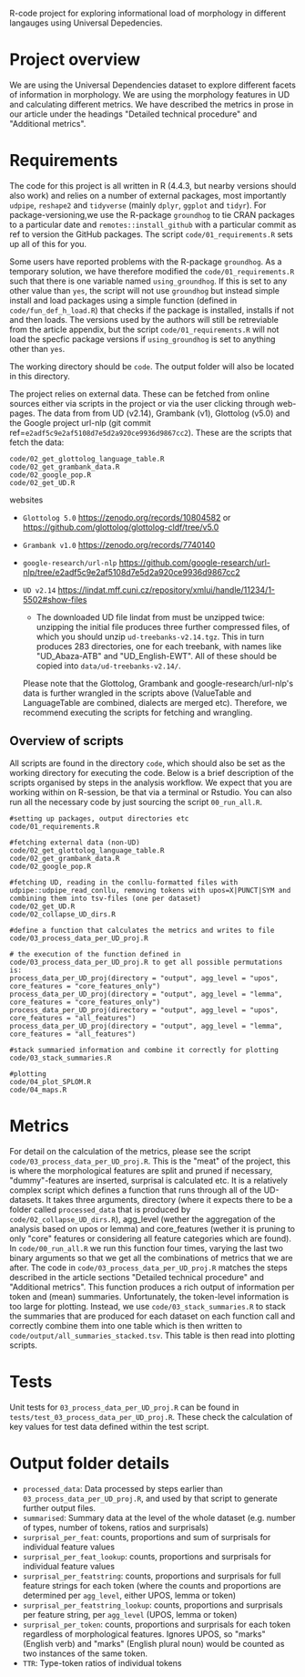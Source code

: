 R-code project for exploring informational load of morphology in different langauges using Universal Depedencies.

# Project overview
 We are using the Universal Dependencies dataset to explore different facets of information in morphology. We are using the morphology features in UD and calculating different metrics. We have described the metrics in prose in our article under the headings "Detailed technical procedure" and "Additional metrics".

# Requirements
The code for this project is all written in R (4.4.3, but nearby versions should also work) and relies on a number of external packages, most importantly `udpipe`, `reshape2` and `tidyverse` (mainly `dplyr`, `ggplot` and `tidyr`). For package-versioning,we use the R-package `groundhog` to tie CRAN packages to a particular date and `remotes::install_github` with a particular commit as ref to version the GitHub packages. The script `code/01_requirements.R` sets up all of this for you. 

Some users have reported problems with the R-package `groundhog`. As a temporary solution, we have therefore modified the `code/01_requirements.R` such that there is one variable named `using_groundhog`. If this is set to any other value than `yes`, the script will not use `groundhog` but instead simple install and load packages using a simple function (defined in `code/fun_def_h_load.R`) that checks if the package is installed, installs if not and then loads. The versions used by the authors will still be retreviable from the article appendix, but the script `code/01_requirements.R` will not load the specfic package versions if `using_groundhog` is set to anything other than `yes`.

The working directory should be `code`. The output folder will also be located in this directory.

The project relies on external data. These can be fetched from online sources either via scripts in the project or via the user clicking through web-pages. The data from from UD (v2.14), Grambank (v1), Glottolog (v5.0) and the Google project url-nlp (git commit ref=`e2adf5c9e2af5108d7e5d2a920ce9936d9867cc2`). These are the scripts that fetch the data:

 ```
 code/02_get_glottolog_language_table.R
 code/02_get_grambank_data.R
 code/02_google_pop.R
 code/02_get_UD.R
 ```
 
 websites
 * `Glottolog 5.0` https://zenodo.org/records/10804582 or https://github.com/glottolog/glottolog-cldf/tree/v5.0
 * `Grambank v1.0` https://zenodo.org/records/7740140
 * `google-research/url-nlp` https://github.com/google-research/url-nlp/tree/e2adf5c9e2af5108d7e5d2a920ce9936d9867cc2
 * `UD v2.14` https://lindat.mff.cuni.cz/repository/xmlui/handle/11234/1-5502#show-files
    - The downloaded UD file lindat from  must be unzipped twice: unzipping the initial file produces three further compressed files, of which you should unzip `ud-treebanks-v2.14.tgz`. This in turn produces 283 directories, one for each treebank, with names like "UD_Abaza-ATB" and "UD_English-EWT". All of these should be copied into `data/ud-treebanks-v2.14/`.
    
    Please note that the Glottolog, Grambank and google-research/url-nlp's data is further wrangled in the scripts above (ValueTable and LanguageTable are combined, dialects are merged etc). Therefore, we recommend executing the scripts for fetching and wrangling.
 
## Overview of scripts
All scripts are found in the directory `code`, which should also be set as the working directory for executing the code. Below is a brief description of the scripts organised by steps in the analysis workflow. We expect that you are working within on R-session, be that via a terminal or Rstudio. You can also run all the necessary code by just sourcing the script `00_run_all.R`.

 ```
 #setting up packages, output directories etc
 code/01_requirements.R
 ```
 ```
 #fetching external data (non-UD)
 code/02_get_glottolog_language_table.R
 code/02_get_grambank_data.R
 code/02_google_pop.R
 ```

 ```
 #fetching UD, reading in the conllu-formatted files with udpipe::udpipe_read_conllu, removing tokens with upos=X|PUNCT|SYM and combining them into tsv-files (one per dataset)
 code/02_get_UD.R
 code/02_collapse_UD_dirs.R
 ```
 ```
 #define a function that calculates the metrics and writes to file
 code/03_process_data_per_UD_proj.R

# the execution of the function defined in code/03_process_data_per_UD_proj.R to get all possible permutations is:
process_data_per_UD_proj(directory = "output", agg_level = "upos", core_features = "core_features_only")
process_data_per_UD_proj(directory = "output", agg_level = "lemma", core_features = "core_features_only")
process_data_per_UD_proj(directory = "output", agg_level = "upos", core_features = "all_features")
process_data_per_UD_proj(directory = "output", agg_level = "lemma", core_features = "all_features")
 ```

 ```
 #stack summaried information and combine it correctly for plotting
 code/03_stack_summaries.R
 ```

 ```
 #plotting
 code/04_plot_SPLOM.R
 code/04_maps.R
 ```

# Metrics
For detail on the calculation of the metrics, please see the script `code/03_process_data_per_UD_proj.R`. This is the "meat" of the project, this is where the morphological features are split and pruned if necessary, "dummy"-features are inserted, surprisal is calculated etc. It is a relatively complex script which defines a function that runs through all of the UD-datasets. It takes three arguments, directory (where it expects there to be a folder called `processed_data` that is produced by `code/02_collapse_UD_dirs.R`), agg_level (wether the aggregation of the analysis based on upos or lemma) and core_features (wether it is pruning to only "core" features or considering all feature categories which are found). In `code/00_run_all.R` we run this function four times, varying the last two binary arguments so that we get all the combinations of metrics that we are after. The code in  `code/03_process_data_per_UD_proj.R` matches the steps described in the article sections "Detailed technical procedure" and "Additional metrics". This function produces a rich output of information per token and (mean) summaries. Unfortunately, the token-level information is too large for plotting. Instead, we use `code/03_stack_summaries.R` to stack the summaries that are produced for each dataset on each function call and correctly combine them into one table which is then written to `code/output/all_summaries_stacked.tsv`. This table is then read into plotting scripts.

# Tests
 Unit tests for `03_process_data_per_UD_proj.R` can be found in `tests/test_03_process_data_per_UD_proj.R`.
 These check the calculation of key values for test data defined within the test script.


# Output folder details

+ `processed_data`: Data processed by steps earlier than `03_process_data_per_UD_proj.R`, and used by that script to generate further output files.
+ `summarised`: Summary data at the level of the whole dataset (e.g. number of types, number of tokens, ratios and surprisals)
+ `surprisal_per_feat`: counts, proportions and sum of surprisals for individual feature values
+ `surprisal_per_feat_lookup`: counts, proportions and surprisals for individual feature values
+ `surprisal_per_featstring`: counts, proportions and surprisals for full feature strings for each token (where the counts and proportions are determined per `agg_level`, either UPOS, lemma or token)
+ `surprisal_per_featstring_lookup`: counts, proportions and surprisals per feature string, per `agg_level` (UPOS, lemma or token)
+ `surprisal_per_token`: counts, proportions and surprisals for each token regardless of morphological features. Ignores UPOS, so "marks" (English verb) and "marks" (English plural noun) would be counted as two instances of the same token.
+ `TTR`: Type-token ratios of individual tokens